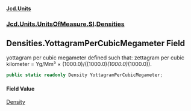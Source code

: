 #### [Jcd.Units](index 'index')
### [Jcd.Units.UnitsOfMeasure.SI](Jcd.Units.UnitsOfMeasure.SI 'Jcd.Units.UnitsOfMeasure.SI').[Densities](Densities 'Jcd.Units.UnitsOfMeasure.SI.Densities')

## Densities.YottagramPerCubicMegameter Field

yottagram per cubic megameter defined such that: zettagram per cubic kilometer = Yg/Mm³ ×
(1000.0)/((1000.0)*(1000.0)*(1000.0)).

```csharp
public static readonly Density YottagramPerCubicMegameter;
```

#### Field Value
[Density](Density 'Jcd.Units.UnitTypes.Density')